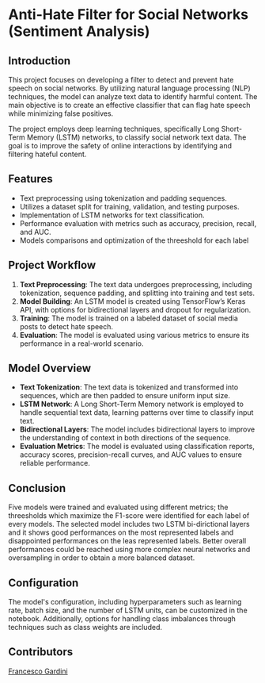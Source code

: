 # Anti-Hate Filter for Social Networks (Sentiment Analysis)

## Introduction

This project focuses on developing a filter to detect and prevent hate speech on social networks. By utilizing natural language processing (NLP) techniques, the model can analyze text data to identify harmful content. The main objective is to create an effective classifier that can flag hate speech while minimizing false positives.

The project employs deep learning techniques, specifically Long Short-Term Memory (LSTM) networks, to classify social network text data. The goal is to improve the safety of online interactions by identifying and filtering hateful content.

## Features

- Text preprocessing using tokenization and padding sequences.
- Utilizes a dataset split for training, validation, and testing purposes.
- Implementation of LSTM networks for text classification.
- Performance evaluation with metrics such as accuracy, precision, recall, and AUC.
- Models comparisons and optimization of the threeshold for each label

## Project Workflow

1. **Text Preprocessing**: The text data undergoes preprocessing, including tokenization, sequence padding, and splitting into training and test sets.
2. **Model Building**: An LSTM model is created using TensorFlow’s Keras API, with options for bidirectional layers and dropout for regularization.
3. **Training**: The model is trained on a labeled dataset of social media posts to detect hate speech.
4. **Evaluation**: The model is evaluated using various metrics to ensure its performance in a real-world scenario.



## Model Overview

- **Text Tokenization**: The text data is tokenized and transformed into sequences, which are then padded to ensure uniform input size.
- **LSTM Network**: A Long Short-Term Memory network is employed to handle sequential text data, learning patterns over time to classify input text.
- **Bidirectional Layers**: The model includes bidirectional layers to improve the understanding of context in both directions of the sequence.
- **Evaluation Metrics**: The model is evaluated using classification reports, accuracy scores, precision-recall curves, and AUC values to ensure reliable performance.

## Conclusion
Five models were trained and evaluated using different metrics; the threesholds which maximize the F1-score were identified for each label of every models.
The selected model includes two LSTM bi-dirictional layers and it shows good performances on the most represented labels and disappointed performances on the leas represented labels.
Better overall performances could be reached using more complex neural networks and oversampling in order to obtain a more balanced dataset.


## Configuration

The model's configuration, including hyperparameters such as learning rate, batch size, and the number of LSTM units, can be customized in the notebook. Additionally, options for handling class imbalances through techniques such as class weights are included.

## Contributors
[Francesco Gardini](https://github.com/gardi97)
